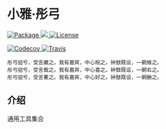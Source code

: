 # 小雅·彤弓

<p align="left">
    <a href="https://pypi.python.org/pypi/tonggong">
        <img src="https://img.shields.io/pypi/v/tonggong?style=flat-square" alt="Package" />
    </a>
    <a href="https://pypi.python.org/pypi/tonggong">
        <img src="https://img.shields.io/pypi/pyversions/tonggong?style=flat-square" />
    </a>
    <a href="https://github.com/arcticdata/tonggong/blob/master/LICENSE">
        <img src="https://img.shields.io/pypi/l/tonggong?style=flat-square" alt="License" />
    </a>
</p>
<p align="left">
    <a href="https://codecov.io/gh/arcticdata/tonggong">
        <img src="https://img.shields.io/codecov/c/gh/arcticdata/tonggong/master?style=flat-square" alt="Codecov" />
    </a>
    <a href="https://travis-ci.com/arcticdata/tonggong">
        <img src="https://img.shields.io/travis/com/arcticdata/tonggong?style=flat-square" alt="Travis" />
    </a>
</p>

```
彤弓弨兮，受言藏之。我有嘉宾，中心贶之。钟鼓既设，一朝飨之。
彤弓弨兮，受言载之。我有嘉宾，中心喜之。钟鼓既设，一朝右之。
彤弓弨兮，受言櫜之。我有嘉宾，中心好之。钟鼓既设，一朝酬之。
```

## 介绍

通用工具集合
